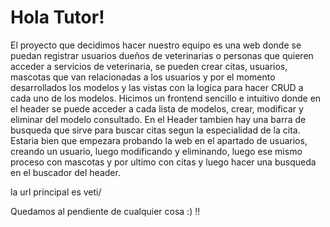 # Hola Tutor!

El proyecto que decidimos hacer nuestro equipo es una web donde se puedan registrar usuarios dueños de veterinarias o personas que quieren acceder a servicios de veterinaria, se pueden crear citas, usuarios, mascotas que van relacionadas a los usuarios y por el momento desarrollados los modelos y las vistas con la logica para hacer CRUD a cada uno de los modelos. Hicimos un frontend sencillo e intuitivo donde en el header se puede acceder a cada lista de modelos, crear, modificar y eliminar del modelo consultado. En el Header tambien hay una barra de busqueda que sirve para buscar citas segun la especialidad de la cita. Estaria bien que empezara probando la web en el apartado de usuarios, creando un usuario, luego modificando y eliminando, luego ese mismo proceso con mascotas y por ultimo con citas y luego hacer una busqueda en el buscador del header.

la url principal es veti/

Quedamos al pendiente de cualquier cosa :) !!
